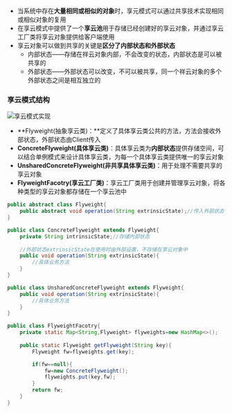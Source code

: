 * 当系统中存在**大量相同或相似的对象**时，享元模式可以通过共享技术实现相同或相似对象的复用
* 在享云模式中提供了一个**享云池**用于存储已经创建好的享云对象，并通过享云工厂类将享云对象提供给客户端使用
* 享云对象可以做到共享的关键是**区分了内部状态和外部状态**
  * 内部状态——存储在祥云对象内部，不会改变的状态，内部状态是可以被共享的
  * 外部状态——外部状态可以改变，不可以被共享，同一个祥云对象的多个外部状态之间是相互独立的





### 享云模式结构

![享云模式实现](享云模式实现.png)

* **Flyweight(抽象享云类)：**定义了具体享云类公共的方法，方法会接收外部状态，外部状态由Client传入
* **ConcreteFlyweight(具体享云类)**：具体享云类为**内部状态**提供存储空间，可以结合单例模式来设计具体享云类，为每一个具体享云类提供唯一的享云对象
* **UnsharedConcreteFlyweight(非共享具体享云类)**：用于处理不需要共享的享云对象
* **FlyweightFacotry(享云工厂类)**：享云工厂类用于创建并管理享云对象，将各种类型的享云对象都存储在一个享云池中

```java
public abstract class Flyweight{
    public abstract void operation(String extrinsicState);//传入外部状态
}

public class ConcreteFlyweight extends Flyweight{
    private String intrinsicState;//存储内部状态
    
    //外部状态extrinsicState在使用时由外部设置，不存储在享云对象中
    public void operation(String extrinsicState){
        //具体业务方法
    }
}

public class UnsharedConcreteFlyweight extends Flyweight{
    public void operation(String extrinsicState){
        //具体业务方法
    }
}

public class FlyweightFacotry{
    private static Map<String,Flyweight> flyweights=new HashMap<>();
    
    public static Flyweight getFlyweight(String key){
        Flyweight fw=flyweights.get(key);

        if(fw==null){
            fw=new ConcreteFlyweight();
            flyweights.put(key,fw);
        }
        return fw;
    }
}
```

